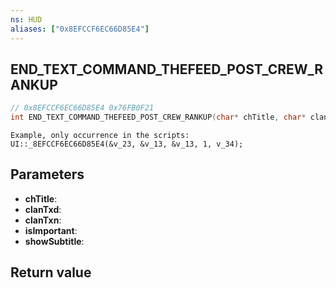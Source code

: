 ```yaml
---
ns: HUD
aliases: ["0x8EFCCF6EC66D85E4"]
---
```

## END_TEXT_COMMAND_THEFEED_POST_CREW_RANKUP

```c
// 0x8EFCCF6EC66D85E4 0x76FB0F21
int END_TEXT_COMMAND_THEFEED_POST_CREW_RANKUP(char* chTitle, char* clanTxd, char* clanTxn, BOOL isImportant, BOOL showSubtitle);
```

```
Example, only occurrence in the scripts:  
UI::_8EFCCF6EC66D85E4(&v_23, &v_13, &v_13, 1, v_34);  
```

## Parameters
* **chTitle**: 
* **clanTxd**: 
* **clanTxn**: 
* **isImportant**: 
* **showSubtitle**: 

## Return value
